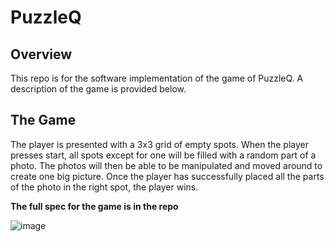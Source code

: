 # PuzzleQ

## Overview
This repo is for the software implementation of the game of PuzzleQ. A description of the game is provided below.

## The Game
The player is presented with a 3x3 grid of empty spots. When the player presses start, all spots except for one will be filled with a random part of a photo. The photos will then be able to be manipulated and moved around to create one big picture. Once the player has successfully placed all the parts of the photo in the right spot, the player wins.

**The full spec for the game is in the repo**

![image](https://github.com/user-attachments/assets/a2b73f6c-f110-4612-b59a-abe85f7a1c9f)

